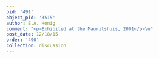 ```yaml
---
pid: '491'
object_pid: '3515'
author: E.A. Honig
comment: "<p>Exhibited at the Mauritshuis, 2001</p>\n"
post_date: 12/18/15
order: '490'
collection: discussion
---
```

